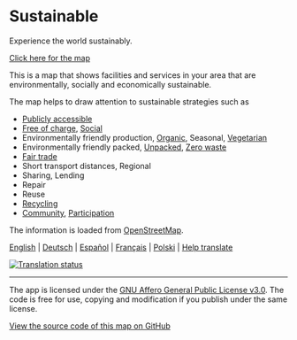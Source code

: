 # Sustainable

Experience the world sustainably.

[Click here for the map](https://sustainable.zottelig.ch)

This is a map that shows facilities and services in your area that are environmentally, socially and economically sustainable.

The map helps to draw attention to sustainable strategies such as

- <i class="fas fa-universal-access"></i> [Publicly accessible](https://wiki.openstreetmap.org/wiki/Key:access)
- <i class="fas fa-heart"></i> [Free of charge](https://wiki.openstreetmap.org/wiki/Key:fee), [Social](https://wiki.openstreetmap.org/wiki/Key:social_facility)
- Environmentally friendly production, <i class="fas fa-seedling"></i> [Organic](https://wiki.openstreetmap.org/wiki/Key:organic), Seasonal, <i class="fas fa-cheese"></i> <i class="fas fa-carrot"></i> [Vegetarian](https://wiki.openstreetmap.org/wiki/Key:diet)
- <i class="fas fa-hands"></i> Environmentally friendly packed, [Unpacked](https://wiki.openstreetmap.org/wiki/Key:bulk_purchase), [Zero waste](https://wiki.openstreetmap.org/wiki/Key:zero_waste)
- <i class="fas fa-handshake"></i> [Fair trade](https://wiki.openstreetmap.org/wiki/Key:fair_trade)
- <i class="fas fa-map-marker-alt"></i> Short transport distances, Regional
- <i class="fas fa-redo-alt"></i> Sharing, Lending
- <i class="fas fa-tools"></i> Repair
- <i class="fas fa-exchange-alt"></i> Reuse
- <i class="fas fa-recycle"></i> [Recycling](https://wiki.openstreetmap.org/wiki/Tag:amenity%3Drecycling)
- [Community](https://wiki.openstreetmap.org/wiki/Tag:amenity%3Dcommunity_centre), [Participation](https://wiki.openstreetmap.org/wiki/Key:operator:type)

The information is loaded from [OpenStreetMap](https://www.openstreetmap.org).

[English](https://sustainable.zottelig.ch/?lang=en) | [Deutsch](https://sustainable.zottelig.ch/?lang=de) | [Español](https://sustainable.zottelig.ch/?lang=es) | [Français](https://sustainable.zottelig.ch/?lang=fr) | [Polski](https://sustainable.zottelig.ch/?lang=pl) | [Help translate](https://hosted.weblate.org/projects/sustainable-map/)

<a href="https://hosted.weblate.org/engage/sustainable-map/">
<img src="https://hosted.weblate.org/widgets/sustainable-map/-/svg-badge.svg" alt="Translation status" /></a>

---

The app is licensed under the [GNU Affero General Public License v3.0](https://github.com/ToastHawaii/sustainable-map/blob/master/LICENSE). The code is free for use, copying and modification if you publish under the same license.

[View the source code of this map on GitHub](https://github.com/ToastHawaii/sustainable-map)
